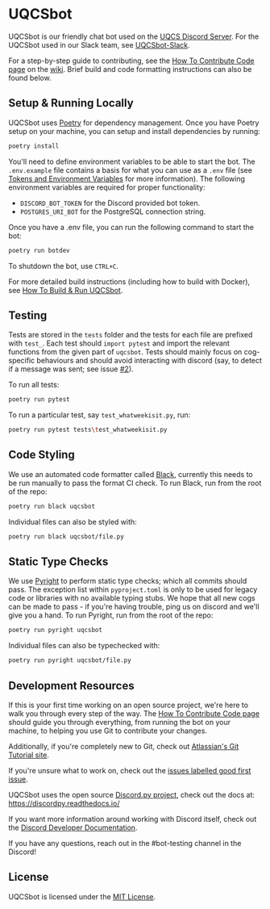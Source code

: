 # UQCSbot

UQCSbot is our friendly chat bot used on the [UQCS Discord Server](https://discord.uqcs.org). For the UQCSbot used in our Slack team, see [UQCSbot-Slack](https://github.com/uqcomputing/uqcsbot-slack).

For a step-by-step guide to contributing, see the [How To Contribute Code page](https://github.com/UQComputingSociety/uqcsbot-discord/wiki/How-To-Contribute-Code) on the [wiki](https://github.com/UQComputingSociety/uqcsbot-discord/wiki). Brief build and code formatting instructions can also be found below. 

## Setup & Running Locally

UQCSbot uses [Poetry](https://python-poetry.org/) for dependency management. Once you have Poetry setup on your machine, you can setup and install dependencies by running:

```bash
poetry install
```

You'll need to define environment variables to be able to start the bot. The `.env.example` file contains a basis for what you can use as a `.env` file (see [Tokens and Environment Variables](https://github.com/UQComputingSociety/uqcsbot-discord/wiki/Tokens-and-Environment-Variables) for more information). The following environment variables are required for proper functionality:

* `DISCORD_BOT_TOKEN` for the Discord provided bot token.
* `POSTGRES_URI_BOT` for the PostgreSQL connection string.

Once you have a .env file, you can run the following command to start the bot:

```bash
poetry run botdev
```

To shutdown the bot, use `CTRL+C`.

For more detailed build instructions (including how to build with Docker), see [How To Build & Run UQCSbot](https://github.com/UQComputingSociety/uqcsbot-discord/wiki/How-To-Build-&-Run-UQCSbot).

## Testing

Tests are stored in the `tests` folder and the tests for each file are prefixed with `test_`. Each test should `import pytest` and import the relevant functions from the given part of `uqcsbot`. Tests should mainly focus on cog-specific behaviours and should avoid interacting with discord (say, to detect if a message was sent; see issue [#2](https://github.com/UQComputingSociety/uqcsbot-discord/issues/2#issuecomment-1498967689)).

To run all tests:

```bash
poetry run pytest
```

To run a particular test, say `test_whatweekisit.py`, run:

```bash
poetry run pytest tests\test_whatweekisit.py
```

## Code Styling

We use an automated code formatter called [Black](https://black.readthedocs.io/), currently this needs to be run manually to pass the format CI check. To run Black, run from the root of the repo:

```bash
poetry run black uqcsbot
```

Individual files can also be styled with:

```bash
poetry run black uqcsbot/file.py
```

## Static Type Checks

We use [Pyright](https://github.com/microsoft/pyright) to perform static type checks; which all commits should pass. The exception list within `pyproject.toml` is only to be used for legacy code or libraries with no available typing stubs. We hope that all new cogs can be made to pass - if you're having trouble, ping us on discord and we'll give you a hand. To run Pyright, run from the root of the repo:

```bash
poetry run pyright uqcsbot
```

Individual files can also be typechecked with:

```bash
poetry run pyright uqcsbot/file.py
```

## Development Resources

If this is your first time working on an open source project, we're here to walk you through every step of the way. The [How To Contribute Code page](https://github.com/UQComputingSociety/uqcsbot-discord/wiki/How-To-Contribute-Code) should guide you through everything, from running the bot on your machine, to helping you use Git to contribute your changes.

Additionally, if you're completely new to Git, check out [Atlassian's Git Tutorial site](https://www.atlassian.com/git).

If you're unsure what to work on, check out the [issues labelled good first issue](https://github.com/UQComputingSociety/uqcsbot-discord/labels/good%20first%20issue).

UQCSbot uses the open source [Discord.py project](https://github.com/Rapptz/discord.py), check out the docs at: <https://discordpy.readthedocs.io/>

If you want more information around working with Discord itself, check out the [Discord Developer Documentation](https://discord.com/developers/docs).

If you have any questions, reach out in the #bot-testing channel in the Discord!

## License

UQCSbot is licensed under the [MIT License](LICENSE).
